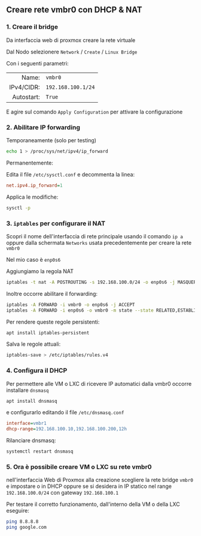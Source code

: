 
## Creare rete vmbr0 con DHCP & NAT

### 1. Creare il bridge

Da interfaccia web di proxmox creare la rete virtuale

Dal Nodo selezionere `Network` / `Create` / `Linux Bridge`

Con i seguenti parametri:

|    |    |
| ---: | --- |
| Name: | `vmbr0` |
| IPv4/CIDR: |  `192.168.100.1/24` |
| Autostart: | `True` |

E agire sul comando `Apply Configuration` per attivare la configurazione

### 2. Abilitare IP forwarding

Temporaneamente (solo per testing)

```bash
echo 1 > /proc/sys/net/ipv4/ip_forward
```

Permanentemente:

Edita il file  `/etc/sysctl.conf` e decommenta la linea:

```ini
net.ipv4.ip_forward=1
```

Applica le modifiche:

```bash
sysctl -p
```

### 3. `iptables` per configurare il NAT

Scopri il nome dell'interfaccia di rete principale usando il comando `ip a` 
oppure dalla schermata `Networks` usata precedentemente per creare la rete `vmbr0`

Nel mio caso è `enp0s6` 

Aggiungiamo la regola NAT

```bash
iptables -t nat -A POSTROUTING -s 192.168.100.0/24 -o enp0s6 -j MASQUERADE
```

Inoltre occorre abilitare il forwarding:

```bash
iptables -A FORWARD -i vmbr0 -o enp0s6 -j ACCEPT
iptables -A FORWARD -i enp0s6 -o vmbr0 -m state --state RELATED,ESTABLISHED -j ACCEPT
```

Per rendere queste regole persistenti:

```bash
apt install iptables-persistent
```

Salva le regole attuali:

```bash
iptables-save > /etc/iptables/rules.v4
```

### 4. Configura il DHCP

Per permettere alle VM o LXC di ricevere IP automatici dalla vmbr0 occorre installare `dnsmasq`

```bash
apt install dnsmasq
```
e configurarlo editando il file `/etc/dnsmasq.conf`

```ini
interface=vmbr1
dhcp-range=192.168.100.10,192.168.100.200,12h
```

Rilanciare dnsmasq:

```bash
systemctl restart dnsmasq
```

### 5. Ora è possibile creare VM o LXC su rete vmbr0


nell'interfaccia Web di Proxmox alla creazione scegliere la
rete bridge `vmbr0` e impostare o in DHCP oppure se si
desidera in IP statico nel range `192.168.100.0/24`
con gateway `192.168.100.1`

Per testare il corretto funzionamento, dall'interno della VM o della LXC eseguire:

```bash
ping 8.8.8.8
ping google.com
```

<!--

## Creazione di rete virtuale (VEDERE PIU AVANTI)

> Attenzione !!!
> 
> Questa procedura è in fase di test. Solo al termine positivo del test verrà 
> cancellata questa annotazione. 
> 
> I passi seguenti sono da ritenersi solo indicativi.



Il primo passo da fare è assicurarsi che il sistema SDN (Software Development Network) sia attivo.

Per ogni nodo del cluster, accertarsi che al fondo del file `/etc/network/interfaces` ci sia attiva la seguente linea:

```text
source /etc/network/interfaces.d/*
```

Poi per ogni nodo occorre installare il pacchetto `dnsmasq` per attivare il servizio DHCP

```bash
apt update
apt install dnsmasq
# disable default instance
systemctl disable --now dnsmasq
```

Inoltre installare anche il pacchetto `FRRouting` necessario per configurazioni avanzate di SDN

```bash
apt install frr-pythontools
```

A questo punto è consigliabile effettuare un _reboot_ dei nodi.



Perfetto! Ecco una guida passo-passo per configurare Zone e VNet in Proxmox VE 8.1+ per far comunicare container LXC su nodi diversi, sfruttando la modalità overlay (quindi rete virtuale distribuita).

⸻

🧰 Requisiti iniziali
	•	Proxmox VE 8.1 o superiore
	•	Due nodi già in cluster
	•	LXC abilitati
	•	Pacchetti aggiornati:

apt update && apt full-upgrade



⸻

🛠️ 1. Abilita il supporto per vnets e zones

Verifica che la gestione del networking cluster sia attiva:

pveversion | grep pve-manager

Deve essere almeno 8.1.

Puoi anche abilitare l’interfaccia da Web GUI:
	•	Vai su Datacenter → Permissions → User Permissions
	•	Assegna il ruolo PVEAdmin al tuo utente se serve, per accedere alla sezione VNet/Zone.

⸻

🌐 2. Crea una Zone
	•	Vai su Datacenter → Zones 
	•	Clicca su “Add” -> VXLAN
	•	ID: default (o un nome a tua scelta)
	•	Description: es. Zona LAN virtuale
	•	Nodes: seleziona entrambi i tuoi nodi (pve1, pve2)
	•	Peer Address List: 100.x.y.z 100.a.b.c
	•	Lascia le altre opzioni di default



Clicca Create.

⸻

🔌 3. Crea una VNet in modalità Overlay
	•	Vai su Datacenter → VNets
	•	Clicca “Add”
	•	ID: lan-vnet
	•	Zone: default
	•	CIDR: 10.42.0.0/24 (esempio)
	•	Gateway: 10.42.0.1
	•	Mode: overlay ✅
	•	DNS: opzionale (puoi mettere 1.1.1.1 o lasciare vuoto)
	•	DHCP Range: 10.42.0.100 - 10.42.0.200 (se vuoi usare il DHCP)
	•	MTU: lascialo vuoto o metti 1400
	•	Nodes: entrambi i nodi

Clicca Create.

⸻

🧱 4. (Opzionale) Abilita Firewall e ACL

Vai su:
	•	Datacenter → Firewall
	•	Imposta Enable = Yes
	•	Puoi poi gestire regole per zona o container

⸻

🧪 5. Crea due LXC connessi alla VNet

Su pve1:
	•	Vai su Create CT
	•	Nella scheda Network:
	•	Aggiungi interfaccia
	•	In Bridge, seleziona la tua VNet (lan-vnet@default)
	•	Imposta IP statico (es: 10.42.0.10/24) oppure lascia vuoto per usare DHCP

Su pve2:
	•	Stessa cosa, con IP diverso (es: 10.42.0.11/24)

⸻

🧪 6. Test di rete

Dopo l’avvio dei container:

pct exec 100 ping 10.42.0.11
pct exec 101 ping 10.42.0.10

Dovresti vedere traffico attraversare i due nodi grazie al VXLAN gestito da Proxmox!

⸻

🚀 Extra: Accesso a internet da container

Se vuoi che i container abbiano anche uscita su internet:
	1.	Vai su ciascun nodo (pve1, pve2)
	2.	Abilita NAT da VNet a WAN con iptables o Proxmox Firewall:

iptables -t nat -A POSTROUTING -s 10.42.0.0/24 -o vmbr0 -j MASQUERADE



Puoi automatizzarlo con uno script o aggiungerlo a /etc/network/interfaces con post-up.

⸻

🧹 Consigli finali
	•	Le VNet overlay usano automaticamente VXLAN su UDP, e funzionano bene anche su Tailscale!
	•	Puoi avere più zone per isolare ambienti (es: zona “prod”, zona “test”)
	•	Funziona anche con VM, non solo LXC

⸻

Vuoi uno script per automatizzare la parte iptables/NAT oppure uno YAML di esempio per creare container collegati alla VNet?

   
## Preparazione di una rete privata


Sì, assolutamente sì!
Puoi creare una rete interna in Proxmox che:
	•	dia IP privati ai container LXC in automatico tramite DHCP,
	•	e faccia anche NAT per farli uscire su internet,
	•	e permetta a te di fare port forwarding verso i container.

In pratica, puoi avere una mini-“rete casalinga” virtuale dentro Proxmox.

⸻

Come fare

Ti spiego come fare passo passo 👇

⸻

1. Crea una nuova bridge (vmbr1)

> NOTA
>
> Ho effettuato la creazione dall'interfaccia Networks di Proxmox, e applicando la rete risulta attiva.
> Editando a mano il file non avviene l'attivazione in automatico.

Accedi alla tua Proxmox VM (quella su Oracle Cloud) via SSH.

Apri il file /etc/network/interfaces:

```bash
sudo nano /etc/network/interfaces
```

E aggiungi una nuova bridge chiamata vmbr1, tipo:

```text
auto vmbr1
iface vmbr1 inet static
    address 192.168.100.1/24
    bridge-ports none
    bridge-stp off
    bridge-fd 0
```

👉 Qui vmbr1 ha IP 192.168.100.1 e nessuna porta fisica collegata (bridge interno).

⸻

2. Installa un piccolo server DHCP+NAT

Ora installiamo un software che dia:
	•	DHCP ai container
	•	NAT verso Internet (uscita su IP pubblico)

Il più semplice è dnsmasq + NAT via iptables.

Installa dnsmasq:

```bash
sudo apt update
sudo apt install dnsmasq
```


⸻

3. Configura dnsmasq per vmbr1

Crea un file /etc/dnsmasq.d/lxc-net.conf:

```bash
sudo nano /etc/dnsmasq.d/lxc-net.conf
```

Contenuto:

```text
interface=vmbr1
bind-interfaces
dhcp-range=192.168.100.10,192.168.100.100,12h
```

	•	Questo fa partire DHCP sulla vmbr1
	•	Da IP .10 a .100, lease 12 ore

Poi riavvia dnsmasq:

```bash
sudo systemctl restart dnsmasq
```


⸻

4. Abilita il NAT (per far uscire i container su internet)

Imposta il NAT con iptables:

```bash
# Abilita il forwarding di pacchetti
sudo sysctl -w net.ipv4.ip_forward=1

# Regola NAT: maschera tutto ciò che esce da Internet
sudo iptables -t nat -A POSTROUTING -s 192.168.100.0/24 -o enp0s3 -j MASQUERADE
```

(Nota: sostituisci enp0s3 con il nome della tua scheda di rete pubblica, puoi vederla con ip a)

Se vuoi rendere permanente:

```bash
sudo apt install iptables-persistent
sudo netfilter-persistent save
```


⸻

5. Configura i container LXC per usare vmbr1

Quando crei o modifichi un container:
	•	Vai su Proxmox Web UI
	•	Scegli il container
	•	Sezione Network
	•	Imposta la scheda su Bridge: vmbr1 (invece di vmbr0 o altro)
	•	Metodo IP: DHCP

Risultato:
Ogni container attaccato a vmbr1 riceverà automaticamente un IP 192.168.100.x 🎯

⸻

6. E ora il Port Forwarding?

Con questa configurazione:
	•	Puoi fare come prima (iptables PREROUTING) per girare le porte dal IP pubblico della VM verso gli IP dei container.

Ad esempio:

sudo iptables -t nat -A PREROUTING -p tcp --dport 80 -j DNAT --to-destination 192.168.100.10:80



⸻

Schema finale:

Internet -- > Oracle VM IP Pubblico:80 -- > iptables -- > Container IP Privato (es. 192.168.100.10:80)

E tutti i container si gestiscono automaticamente via DHCP 🔥

⸻
-->

<!--
## TAILSCALE come pubblicazione della sottorete

Sì, confermo! 🔥
Con Tailscale puoi pubblicare l’intera sottorete vmbr1, così che tu possa raggiungere tutti i container LXC via Tailscale, senza esporre nulla su internet.

Questa funzione si chiama Subnet Router.

⸻

Cosa significa “Subnet Router”?
	•	La macchina Proxmox (dove hai Tailscale installato)
➔ pubblicherà verso la VPN Tailscale la rete 192.168.100.0/24 (la rete dei tuoi container su vmbr1).
	•	Dal tuo computer, se sei collegato a Tailscale, potrai raggiungere direttamente tutti i container LXC.

⸻

Come configurarlo

1. Abilita il “forwarding” IP su Proxmox

Prima di tutto, assicurati che il tuo sistema permetta di inoltrare pacchetti di rete:

sudo sysctl -w net.ipv4.ip_forward=1

Per renderlo permanente (dopo un reboot), aggiungilo in /etc/sysctl.conf:

echo "net.ipv4.ip_forward=1" | sudo tee -a /etc/sysctl.conf
sudo sysctl -p



⸻

2. Rilancia Tailscale con il parametro --advertise-routes

Ora, sul nodo Proxmox dove gira Tailscale, devi pubblicare la rete:

sudo tailscale up --advertise-routes=192.168.100.0/24

(aggiungi anche --accept-routes=true se vuoi subito ricevere eventuali subnet da altri)

⸻

3. Approva il subnet router nella dashboard di Tailscale

Vai sulla dashboard Tailscale:

https://login.tailscale.com/admin/machines

	•	Cerca la tua macchina Proxmox.
	•	Vedrai una notifica “Subnet routes pending”.
	•	Clicca Approve per il route 192.168.100.0/24.

✅ Ora il route è visibile a tutti i device Tailscale autorizzati.

⸻

4. Assicurati che il client Tailscale possa usare le rotte

Se stai usando un client Tailscale:
	•	Su desktop (Windows, macOS, Linux) va tutto automatico.
	•	Su Mobile (iOS/Android) devi abilitare “Use exit node / Allow remote subnets” nelle impostazioni Tailscale.

⸻

🚀 Risultato finale

Ora puoi da qualsiasi dispositivo connesso alla tua rete Tailscale:
	•	pingare gli LXC tipo ping 192.168.100.10
	•	raggiungerli via browser su http://192.168.100.10
	•	SSH direttamente se hai server SSH sui container.

⸻

Schema visivo della rete

[ Tu su Tailscale ] --- > [ Proxmox ] --- > [ vmbr1 ] --- > [ LXC 192.168.100.x ]



⸻

Riepilogo

Step	Cosa fai
1	Abiliti IP forwarding
2	Rilanci Tailscale con --advertise-routes=192.168.100.0/24
3	Approvi route da dashboard Tailscale
4	Usi Tailscale normalmente per raggiungere i container

-->
